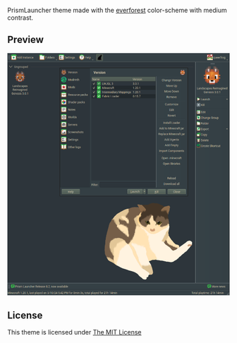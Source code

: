PrismLauncher theme made with the [everforest](https://github.com/sainnhe/everforest) color-scheme with medium contrast.

## Preview
![Everforest preview](preview.png)

## License
This theme is licensed under [The MIT License](../../LICENSES/MIT.txt)